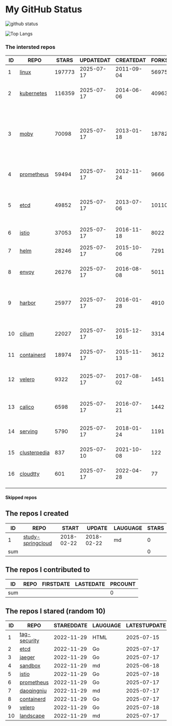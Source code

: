 # My GitHub Status

<img src="https://github-readme-stats-1.yihong0618.vercel.app/api?username=daoqingniu&show_icons=true&&&hide_title=true&count_private=true" alt="github status" />

![Top Langs](https://github-readme-stats-1.yihong0618.vercel.app/api/top-langs/?username=daoqingniu&layout=compact)

<!--START_SECTION:github_repos-->
### The intersted repos
| ID |                              REPO                               | STARS  | UPDATEDAT  | CREATEDAT  | FORKSCOUNT |                                                DESCRIPTIONS                                                |
|----|-----------------------------------------------------------------|--------|------------|------------|------------|------------------------------------------------------------------------------------------------------------|
|  1 | [linux](https://github.com/torvalds/linux)                      | 197773 | 2025-07-17 | 2011-09-04 |      56975 | Linux kernel source tree                                                                                   |
|  2 | [kubernetes](https://github.com/kubernetes/kubernetes)          | 116359 | 2025-07-17 | 2014-06-06 |      40963 | Production-Grade Container Scheduling and Management                                                       |
|  3 | [moby](https://github.com/moby/moby)                            |  70098 | 2025-07-17 | 2013-01-18 |      18782 | The Moby Project - a collaborative project for the container ecosystem to assemble container-based systems |
|  4 | [prometheus](https://github.com/prometheus/prometheus)          |  59494 | 2025-07-17 | 2012-11-24 |       9666 | The Prometheus monitoring system and time series database.                                                 |
|  5 | [etcd](https://github.com/etcd-io/etcd)                         |  49852 | 2025-07-17 | 2013-07-06 |      10110 | Distributed reliable key-value store for the most critical data of a distributed system                    |
|  6 | [istio](https://github.com/istio/istio)                         |  37053 | 2025-07-17 | 2016-11-18 |       8022 | Connect, secure, control, and observe services.                                                            |
|  7 | [helm](https://github.com/helm/helm)                            |  28246 | 2025-07-17 | 2015-10-06 |       7291 | The Kubernetes Package Manager                                                                             |
|  8 | [envoy](https://github.com/envoyproxy/envoy)                    |  26276 | 2025-07-17 | 2016-08-08 |       5011 | Cloud-native high-performance edge/middle/service proxy                                                    |
|  9 | [harbor](https://github.com/goharbor/harbor)                    |  25977 | 2025-07-17 | 2016-01-28 |       4910 | An open source trusted cloud native registry project that stores, signs, and scans content.                |
| 10 | [cilium](https://github.com/cilium/cilium)                      |  22027 | 2025-07-17 | 2015-12-16 |       3314 | eBPF-based Networking, Security, and Observability                                                         |
| 11 | [containerd](https://github.com/containerd/containerd)          |  18974 | 2025-07-17 | 2015-11-13 |       3612 | An open and reliable container runtime                                                                     |
| 12 | [velero](https://github.com/vmware-tanzu/velero)                |   9322 | 2025-07-17 | 2017-08-02 |       1451 | Backup and migrate Kubernetes applications and their persistent volumes                                    |
| 13 | [calico](https://github.com/projectcalico/calico)               |   6598 | 2025-07-17 | 2016-07-21 |       1442 | Cloud native networking and network security                                                               |
| 14 | [serving](https://github.com/knative/serving)                   |   5790 | 2025-07-17 | 2018-01-24 |       1191 | Kubernetes-based, scale-to-zero, request-driven compute                                                    |
| 15 | [clusterpedia](https://github.com/clusterpedia-io/clusterpedia) |    837 | 2025-07-10 | 2021-10-08 |        122 | The Encyclopedia of Kubernetes clusters                                                                    |
| 16 | [cloudtty](https://github.com/cloudtty/cloudtty)                |    601 | 2025-07-17 | 2022-04-28 |         77 | A Friendly Kubernetes CloudShell (Web Terminal) !                                                          |



#### Skipped repos
<!--END_SECTION:github_repos-->

<!--START_SECTION:my_github-->
## The repos I created
| ID  |                                 REPO                                 |   START    |   UPDATE   | LAUGUAGE | STARS |
|-----|----------------------------------------------------------------------|------------|------------|----------|-------|
|   1 | [study-springcloud](https://github.com/daoqingniu/study-springcloud) | 2018-02-22 | 2018-02-22 | md       |     0 |
| sum |                                                                      |            |            |          |     0 |

## The repos I contributed to
| ID  | REPO | FIRSTDATE | LASTEDATE | PRCOUNT |
|-----|------|-----------|-----------|---------|
| sum |      |           |           |       0 |

## The repos I stared (random 10)
| ID |                          REPO                          | STAREDDATE | LAUGUAGE | LATESTUPDATE |
|----|--------------------------------------------------------|------------|----------|--------------|
|  1 | [tag-security](https://github.com/cncf/tag-security)   | 2022-11-29 | HTML     | 2025-07-15   |
|  2 | [etcd](https://github.com/etcd-io/etcd)                | 2022-11-29 | Go       | 2025-07-17   |
|  3 | [jaeger](https://github.com/jaegertracing/jaeger)      | 2022-11-29 | Go       | 2025-07-17   |
|  4 | [sandbox](https://github.com/cncf/sandbox)             | 2022-11-29 | md       | 2025-06-18   |
|  5 | [istio](https://github.com/istio/istio)                | 2022-11-29 | Go       | 2025-07-18   |
|  6 | [prometheus](https://github.com/prometheus/prometheus) | 2022-11-29 | Go       | 2025-07-17   |
|  7 | [daoqingniu](https://github.com/daoqingniu/daoqingniu) | 2022-11-29 | md       | 2025-07-17   |
|  8 | [containerd](https://github.com/containerd/containerd) | 2022-11-29 | Go       | 2025-07-17   |
|  9 | [velero](https://github.com/vmware-tanzu/velero)       | 2022-11-29 | Go       | 2025-07-18   |
| 10 | [landscape](https://github.com/cncf/landscape)         | 2022-11-29 | md       | 2025-07-17   |

<!--END_SECTION:my_github-->
